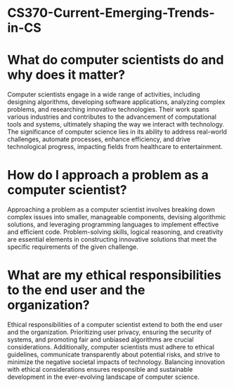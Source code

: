 # CS370-Current-Emerging-Trends-in-CS

# What do computer scientists do and why does it matter?
Computer scientists engage in a wide range of activities, including designing algorithms, developing software applications, analyzing complex problems, and researching innovative technologies. Their work spans various industries and contributes to the advancement of computational tools and systems, ultimately shaping the way we interact with technology. The significance of computer science lies in its ability to address real-world challenges, automate processes, enhance efficiency, and drive technological progress, impacting fields from healthcare to entertainment.

# How do I approach a problem as a computer scientist?
Approaching a problem as a computer scientist involves breaking down complex issues into smaller, manageable components, devising algorithmic solutions, and leveraging programming languages to implement effective and efficient code. Problem-solving skills, logical reasoning, and creativity are essential elements in constructing innovative solutions that meet the specific requirements of the given challenge.

# What are my ethical responsibilities to the end user and the organization?
Ethical responsibilities of a computer scientist extend to both the end user and the organization. Prioritizing user privacy, ensuring the security of systems, and promoting fair and unbiased algorithms are crucial considerations. Additionally, computer scientists must adhere to ethical guidelines, communicate transparently about potential risks, and strive to minimize the negative societal impacts of technology. Balancing innovation with ethical considerations ensures responsible and sustainable development in the ever-evolving landscape of computer science.
